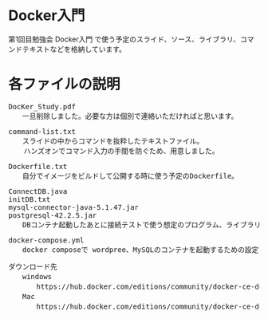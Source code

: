 # Docker入門

第1回目勉強会 Docker入門 で使う予定のスライド、ソース、ライブラリ、コマンドテキストなどを格納しています。

# 各ファイルの説明

<pre>
DocKer_Study.pdf
　　一旦削除しました。必要な方は個別で連絡いただければと思います。
</pre>

<pre>
command-list.txt
　　スライドの中からコマンドを抜粋したテキストファイル。
  　ハンズオンでコマンド入力の手間を防ぐため、用意しました。
</pre>

<pre>
Dockerfile.txt
　　自分でイメージをビルドして公開する時に使う予定のDockerfile。
</pre>

<pre>
ConnectDB.java
initDB.txt
mysql-connector-java-5.1.47.jar
postgresql-42.2.5.jar
　　DBコンテナ起動したあとに接続テストで使う想定のプログラム、ライブラリなど。
</pre>

<pre>
docker-compose.yml
　　docker composeで wordpree、MySQLのコンテナを起動するための設定ファイル。
</pre>

<pre>
ダウンロード先
　　windows
　　　　https://hub.docker.com/editions/community/docker-ce-desktop-windows
　　Mac
　　　　https://hub.docker.com/editions/community/docker-ce-desktop-mac
</pre>

